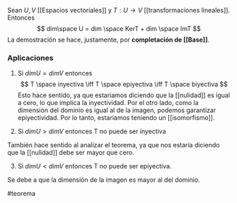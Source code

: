 Sean $U,V$ [[Espacios vectoriales]] y $T:U \rightarrow V$ [[transformaciones lineales]].  Entonces
$$ dim\space U = dim \space KerT + dim \space ImT $$ La demostración se hace, justamente, por **completación de [[Base]]**. 

### Aplicaciones 

1. Si $dimU = dimV$ entonces
$$ T \space inyectiva \iff T \space epiyectiva \iff T \space biyectiva $$ Esto hace sentido, ya que estariamos diciendo que la [[nulidad]] es igual a cero, lo que implica la inyectividad. Por el otro lado,  como la dimensión del dominio es igual al de la imagen, podemos garantizar epiyectividad. Por lo tanto, estariamos teniendo un [[isomorfismo]]. 

2. Si $dimU > dimV$ entonces T no puede ser inyectiva 

También hace sentido al analizar el teorema, ya que nos estaría diciendo que la [[nulidad]] debe ser mayor que cero. 

3. Si $dimU < dimV$ entonces T no puede ser epiyectiva. 

Se debe a que la dimensión de la imagen es mayor al del dominio. 

#teorema 
